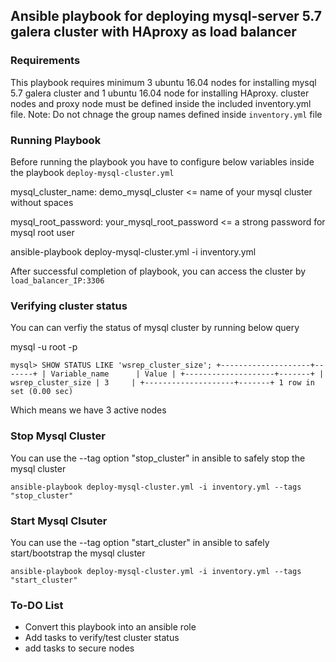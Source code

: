 ## Ansible playbook for deploying mysql-server 5.7 galera cluster with HAproxy as load balancer

### Requirements

This playbook requires minimum 3 ubuntu 16.04 nodes for installing mysql 5.7 galera cluster and 1 ubuntu 16.04 node for installing HAproxy. cluster nodes and proxy node must be defined inside the included inventory.yml file.
Note: Do not chnage the group names defined inside `inventory.yml` file



### Running Playbook

Before running the playbook you have to configure below variables inside the playbook `deploy-mysql-cluster.yml`

mysql_cluster_name: demo_mysql_cluster  <= name of your mysql cluster without spaces 

mysql_root_password: your_mysql_root_password <= a strong password for mysql root user


ansible-playbook deploy-mysql-cluster.yml -i inventory.yml

After successful completion of playbook, you can access the cluster by `load_balancer_IP:3306`

### Verifying cluster status

You can can verfiy the status of mysql cluster by running below query   

mysql -u root -p 

`mysql> SHOW STATUS LIKE 'wsrep_cluster_size';
+--------------------+-------+
| Variable_name      | Value |
+--------------------+-------+
| wsrep_cluster_size | 3     |
+--------------------+-------+
1 row in set (0.00 sec)`

Which means we have 3 active nodes 
 

### Stop Mysql Cluster

You can use the --tag option "stop_cluster" in ansible to safely stop the mysql cluster

`ansible-playbook deploy-mysql-cluster.yml -i inventory.yml --tags "stop_cluster"`

### Start Mysql Clsuter


You can use the --tag option "start_cluster" in ansible to safely start/bootstrap the mysql cluster

`ansible-playbook deploy-mysql-cluster.yml -i inventory.yml --tags "start_cluster"`


### To-DO List

* Convert this playbook into an ansible role
* Add tasks to verify/test cluster status 
* add tasks to secure nodes
